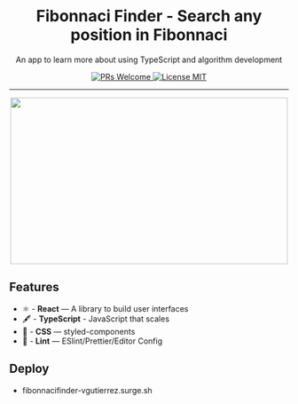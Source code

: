 <h1 align="center">
<br>

<br>
<br>
Fibonnaci Finder - Search any position in Fibonnaci
</h1>

<p align="center">An app to learn more about using TypeScript and algorithm development</p>

<p align="center">
  <a href="http://makeapullrequest.com">
    <img src="https://img.shields.io/badge/PRs-welcome-brightgreen.svg?style=flat-square" alt="PRs Welcome">
  </a>
  <a href="https://opensource.org/licenses/MIT">
    <img src="https://img.shields.io/badge/license-MIT-blue.svg?style=flat-square" alt="License MIT">
    </a>

</p>

<hr />

<p align="center">
<image width="500" height="300" src="https://user-images.githubusercontent.com/62355596/85173530-6f691f00-b241-11ea-91ca-030e6ecad5a0.png" />
 </p>

## Features

-   ⚛ - **React** — A library to build user interfaces
-   🖋 - **TypeScript** - JavaScript that scales
-   💅 - **CSS** — styled-components
-   💖 - **Lint** — ESlint/Prettier/Editor Config

## Deploy

-   fibonnacifinder-vgutierrez.surge.sh
